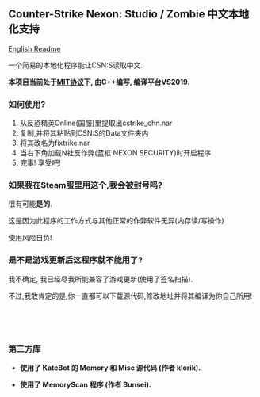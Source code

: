 ## Counter-Strike Nexon: Studio / Zombie 中文本地化支持

[English Readme](./README.md)

一个简易的本地化程序能让CSN:S读取中文.

**本项目当前处于[MIT协议](./LICENSE_CN)下, 由C++编写, 编译平台VS2019.**

### 如何使用?
1. 从反恐精英Online(国服)里提取出cstrike_chn.nar
2. 复制,并将其粘贴到CSN:S的Data文件夹内
3. 将其改名为fixtrike.nar
4. 当右下角加载N社反作弊(蓝框 NEXON SECURITY)时开启程序
5. 完事! 享受吧!

### 如果我在Steam服里用这个,我会被封号吗?
很有可能**是的**.

这是因为此程序的工作方式与其他正常的作弊软件无异(内存读/写操作)

使用风险自负!

### 是不是游戏更新后这程序就不能用了?
我不确定, 我已经尽我所能兼容了游戏更新(使用了签名扫描).

不过,我敢肯定的是,你一直都可以下载源代码,修改地址并将其编译为你自己所用!

‮

‮

### 第三方库

- **使用了 KateBot 的 Memory 和 Misc 源代码 (作者 klorik).**

- **使用了 MemoryScan 程序 (作者 Bunsei).**
